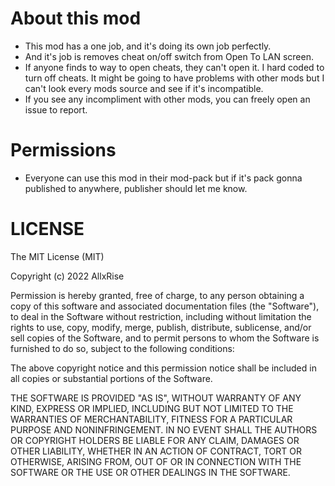 # About this mod

* This mod has a one job, and it's doing its own job perfectly.
* And it's job is removes cheat on/off switch from Open To LAN screen.
* If anyone finds to way to open cheats, they can't open it. I hard coded to turn off cheats. It might be going to have
  problems with other mods but I can't look every mods source and see if it's incompatible.
* If you see any incompliment with other mods, you can freely open an issue to report.

# Permissions

* Everyone can use this mod in their mod-pack but if it's pack gonna published to anywhere, publisher should let me
  know.

# LICENSE

The MIT License (MIT)

Copyright (c) 2022 AllxRise

Permission is hereby granted, free of charge, to any person obtaining a copy of this software and associated
documentation files (the "Software"), to deal in the Software without restriction, including without limitation the
rights to use, copy, modify, merge, publish, distribute, sublicense, and/or sell copies of the Software, and to permit
persons to whom the Software is furnished to do so, subject to the following conditions:

The above copyright notice and this permission notice shall be included in all copies or substantial portions of the
Software.

THE SOFTWARE IS PROVIDED "AS IS", WITHOUT WARRANTY OF ANY KIND, EXPRESS OR IMPLIED, INCLUDING BUT NOT LIMITED TO THE
WARRANTIES OF MERCHANTABILITY, FITNESS FOR A PARTICULAR PURPOSE AND NONINFRINGEMENT. IN NO EVENT SHALL THE AUTHORS OR
COPYRIGHT HOLDERS BE LIABLE FOR ANY CLAIM, DAMAGES OR OTHER LIABILITY, WHETHER IN AN ACTION OF CONTRACT, TORT OR
OTHERWISE, ARISING FROM, OUT OF OR IN CONNECTION WITH THE SOFTWARE OR THE USE OR OTHER DEALINGS IN THE SOFTWARE.
